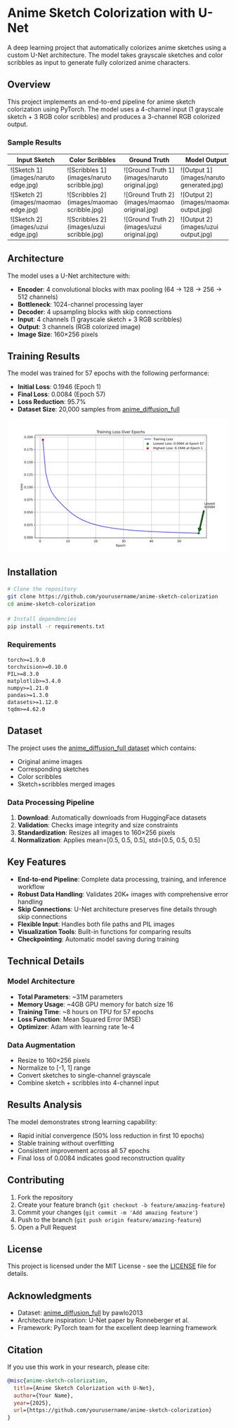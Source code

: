 # Anime Sketch Colorization with U-Net

A deep learning project that automatically colorizes anime sketches using a custom U-Net architecture. The model takes grayscale sketches and color scribbles as input to generate fully colorized anime characters.

## Overview

This project implements an end-to-end pipeline for anime sketch colorization using PyTorch. The model uses a 4-channel input (1 grayscale sketch + 3 RGB color scribbles) and produces a 3-channel RGB colorized output.

### Sample Results

| Input Sketch                        | Color Scribbles                            | Ground Truth                                  | Model Output                         |
|-------------------------------------|--------------------------------------------|-----------------------------------------------|--------------------------------------|
| ![Sketch 1](images/naruto edge.jpg) | ![Scribbles 1](images/naruto scribble.jpg) | ![Ground Truth 1](images/naruto original.jpg) | ![Output 1](images/naruto generated.jpg) |
| ![Sketch 2](images/maomao edge.jpg) | ![Scribbles 2](images/maomao scribble.jpg) | ![Ground Truth 2](images/maomao original.jpg) | ![Output 2](images/maomao output.jpg)|
| ![Sketch 2](images/uzui edge.jpg)   | ![Scribbles 2](images/uzui scribble.jpg) | ![Ground Truth 2](images/uzui original.jpg) | ![Output 2](images/uzui output.jpg)|

## Architecture

The model uses a U-Net architecture with:
- **Encoder**: 4 convolutional blocks with max pooling (64 → 128 → 256 → 512 channels)
- **Bottleneck**: 1024-channel processing layer
- **Decoder**: 4 upsampling blocks with skip connections
- **Input**: 4 channels (1 grayscale sketch + 3 RGB scribbles)
- **Output**: 3 channels (RGB colorized image)
- **Image Size**: 160×256 pixels

## Training Results

The model was trained for 57 epochs with the following performance:
- **Initial Loss**: 0.1946 (Epoch 1)
- **Final Loss**: 0.0084 (Epoch 57)
- **Loss Reduction**: 95.7%
- **Dataset Size**: 20,000 samples from [anime_diffusion_full](https://huggingface.co/datasets/pawlo2013/anime_diffusion_full)

![Training Loss Curve](images/training_loss_plot.png)

## Installation

```bash
# Clone the repository
git clone https://github.com/yourusername/anime-sketch-colorization
cd anime-sketch-colorization

# Install dependencies
pip install -r requirements.txt
```

### Requirements

```
torch>=1.9.0
torchvision>=0.10.0
PIL>=8.3.0
matplotlib>=3.4.0
numpy>=1.21.0
pandas>=1.3.0
datasets>=1.12.0
tqdm>=4.62.0
```

## Dataset

The project uses the [anime_diffusion_full dataset](https://huggingface.co/datasets/pawlo2013/anime_diffusion_full) which contains:
- Original anime images
- Corresponding sketches
- Color scribbles
- Sketch+scribbles merged images

### Data Processing Pipeline

1. **Download**: Automatically downloads from HuggingFace datasets
2. **Validation**: Checks image integrity and size constraints
3. **Standardization**: Resizes all images to 160×256 pixels
4. **Normalization**: Applies mean=[0.5, 0.5, 0.5], std=[0.5, 0.5, 0.5]

## Key Features

- **End-to-end Pipeline**: Complete data processing, training, and inference workflow
- **Robust Data Handling**: Validates 20K+ images with comprehensive error handling
- **Skip Connections**: U-Net architecture preserves fine details through skip connections
- **Flexible Input**: Handles both file paths and PIL images
- **Visualization Tools**: Built-in functions for comparing results
- **Checkpointing**: Automatic model saving during training

## Technical Details

### Model Architecture
- **Total Parameters**: ~31M parameters
- **Memory Usage**: ~4GB GPU memory for batch size 16
- **Training Time**: ~8 hours on TPU for 57 epochs
- **Loss Function**: Mean Squared Error (MSE)
- **Optimizer**: Adam with learning rate 1e-4

### Data Augmentation
- Resize to 160×256 pixels
- Normalize to [-1, 1] range
- Convert sketches to single-channel grayscale
- Combine sketch + scribbles into 4-channel input

## Results Analysis

The model demonstrates strong learning capability:
- Rapid initial convergence (50% loss reduction in first 10 epochs)
- Stable training without overfitting
- Consistent improvement across all 57 epochs
- Final loss of 0.0084 indicates good reconstruction quality

## Contributing

1. Fork the repository
2. Create your feature branch (`git checkout -b feature/amazing-feature`)
3. Commit your changes (`git commit -m 'Add amazing feature'`)
4. Push to the branch (`git push origin feature/amazing-feature`)
5. Open a Pull Request

## License

This project is licensed under the MIT License - see the [LICENSE](LICENSE) file for details.

## Acknowledgments

- Dataset: [anime_diffusion_full](https://huggingface.co/datasets/pawlo2013/anime_diffusion_full) by pawlo2013
- Architecture inspiration: U-Net paper by Ronneberger et al.
- Framework: PyTorch team for the excellent deep learning framework

## Citation

If you use this work in your research, please cite:

```bibtex
@misc{anime-sketch-colorization,
  title={Anime Sketch Colorization with U-Net},
  author={Your Name},
  year={2025},
  url={https://github.com/yourusername/anime-sketch-colorization}
}
```